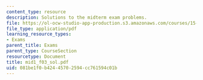```yaml
---
content_type: resource
description: Solutions to the midterm exam problems.
file: https://ol-ocw-studio-app-production.s3.amazonaws.com/courses/15-501-introduction-to-financial-and-managerial-accounting-spring-2004/081be1f0b42445702594cc761594c01b_mid1_f03_sol.pdf
file_type: application/pdf
learning_resource_types:
- Exams
parent_title: Exams
parent_type: CourseSection
resourcetype: Document
title: mid1_f03_sol.pdf
uid: 081be1f0-b424-4570-2594-cc761594c01b
---
```

